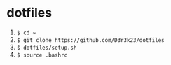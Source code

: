 # dotfiles

1. `$ cd ~`
2. `$ git clone https://github.com/D3r3k23/dotfiles`
3. `$ dotfiles/setup.sh`
4. `$ source .bashrc`
